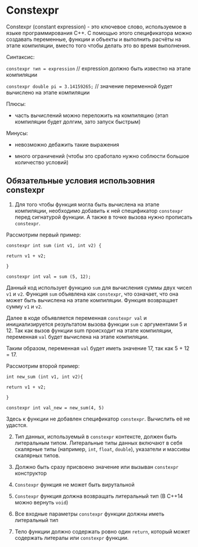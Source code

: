 # Constexpr

Constexpr (constant expression) - это ключевое слово, используемое в языке программирования C++. С помощью этого спецификатора можно создавать переменные, функции и объекты и выполнить расчёты на этапе компиляции, вместо того чтобы делать это во время выполнения.

Синтаксис: 


`constexpr тип = expression` // expression должно быть известно на этапе компиляции


`constexpr double pi = 3.14159265;` // значение переменной будет вычислено на этапе компиляции

Плюсы:

- часть вычислений можно переложить на компиляцию (этап компиляции будет долгим, зато запуск быстрым)

Минусы:

- невозможно дебажить такие выражения
  
- много ограничений (чтобы это сработало нужно соблюсти большое количество условий)

## Обязательные условия использовния constexpr

1. Для того чтобы функция могла быть вычислена на этапе компиляции, необходимо добавить к ней спецификатор `constexpr` перед сигнатурой функции.
А также в точке вызова нужно прописать `constexpr`.

Рассмотрим первый пример:

`constexpr int sum (int v1, int v2) {`


`return v1 + v2;`


`}`


`constexpr int val = sum (5, 12);`

Данный код использует функцию `sum` для вычисления суммы двух чисел `v1` и `v2`. Функция `sum` объявлена как `constexpr`, что означает, что она может быть вычислена на этапе компиляции. Функция возвращает сумму `v1` и `v2`.

Далее в коде объявляется переменная `constexpr val` и инициализируется результатом вызова функции `sum` с аргументами 5 и 12. Так как вызов функции sum происходит на этапе компиляции, переменная `val` будет вычислена на этапе компиляции.

Таким образом, переменная `val` будет иметь значение 17, так как 5 + 12 = 17.


Рассмотрим второй пример:

`int new_sum (int v1, int v2){`


`return v1 + v2;`

 
`}`


`constexpr int val_new = new_sum(4, 5)`

Здесь к функции не добавлен спецификатор `constexpr`. Вычислить её не удастся.


2. Тип данных, используемый в `constexpr` контексте, должен быть литеральным типом. Литеральные типы данных включают в себя скалярные типы (например, `int`, `float`, `double`), указатели и массивы скалярных типов.
  
3. Должно быть сразу присвоено значение или вызыван `constexpr` конструктор
  
4. `Constexpr` функция не может быть вирутальной
   
5. `Constexpr` функция должна возвращать литеральный тип (В С++14 можно вернуть `void`)

   
6. Все входные параметры `constexpr` функции должны иметь литеральный тип

   
7. Тело функции должно содержать ровно один `return`, который может содержать литералы или `constexpr` функции.

